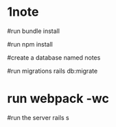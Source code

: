 # 1note

#run bundle install

#run npm install

#create a database named notes

#run migrations rails db:migrate

# run webpack -wc

#run the server rails s


